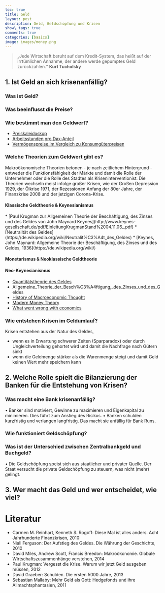 ```yaml
---
toc: true
title: Geld
layout: post
description: Geld, Geldschöpfung und Krisen
show\_tags: true
comments: true
categories: [basics]
image: images/money.png
---
```

> „Jede Wirtschaft beruht auf dem Kredit-System, das heißt auf der irrtümlichen Annahme, der andere werde gepumptes Geld zurückzahlen.“ **Kurt Tucholsky**



## 1\. Ist Geld an sich krisenanfällig?

### Was ist Geld?



### Was beeinflusst die Preise?



### Wie bestimmt man den Geldwert?

* [Preiskaleidoskop](https://service.destatis.de/Voronoi/PreisKaleidoskop.svg)
* [Arbeitsstunden pro Dax-Anteil](https://twitter.com/HanauerMatthias/status/1229311733610795011)
* [Vermögenspreise im Vergleich zu Konsumgüterpreisen](https://www.flossbachvonstorch-researchinstitute.com/de/fvs-vermoegenspreisindex-fuer-die-eurozone/)



### Welche Theorien zum Geldwert gibt es?

Makroökonomische Theorien betonen - je nach zeitlichem Hintergrund - entweder die Funktionsfähigkeit der Märkte und damit die Rolle der Unternehmer oder die Rolle des Stadtes als Kriseninterventionist.
Die Theorien wechseln meist infolge großer Krisen, wie der Großen Depression 1929, der Ölkrise 1971, der Rezessionen Anfang der 80er Jahre, der Finanzkrise 2008 und der jetzigen Corona-Krise.

#### Klassische Geldtheorie & Keynesianismus

\* \[Paul Krugman zur Allgemeinen Theorie der Beschäftigung\, des
Zinses und des Geldes von John Maynard Keynes\]\(http://www\.keynes\-gesellschaft\.de/pdf/EinleitungKrugmanStand%2004\.11\.06\_\.pdf\)
\* \[Neutralität des Geldes\]\(https://de\.wikipedia\.org/wiki/Neutralit%C3%A4t\_des\_Geldes\)
\* \[Keynes\, John Maynard: Allgemeine Theorie der Beschäftigung\, des Zinses und des Geldes\, 1936\]\(https://de\.wikipedia\.org/wiki/\)

#### Monetarismus & Neoklassische Geldtheorie

#### Neo-Keynesianismus

* [Quantitätstheorie des Geldes](https://de.wikipedia.org/wiki/Quantit%C3%A4tstheorie)
* Allgemeine\_Theorie\_der\_Besch%C3%A4ftigung,\_des\_Zinses\_und\_des\_Geldes
* [History of Macroeconomic Thought](https://en.wikipedia.org/wiki/History_of_macroeconomic_thought)
* [Modern Money Theory](https://www.handelsblatt.com/politik/international/modern-monetary-theory-eine-neue-geldtheorie-spaltet-die-wirtschaft/24108180.html?ticket=ST-4808224-wYDz5yYLqT6RcsQ1mLiy-ap3)
* [What went wrong with economics](https://elearning.unito.it/sme/pluginfile.php/192712/course/section/41483/Economist_OnEconomics_jul09.pdf)


### Wie entstehen Krisen im Geldumlauf?

Krisen entstehen aus der Natur des Geldes,

* wenn es in Erwartung schwerer Zeiten (Sparparadox) oder durch Ungleichverteilung gehortet wird und damit die Nachfrage nach Gütern sinkt
* wenn die Geldmenge stärker als die Warenmenge steigt und damit Geld keinen Wert mehr speichern kann


## 2\. Welche Rolle spielt die Bilanzierung der Banken für die Entstehung von Krisen?

### Was macht eine Bank krisenanfällig?

•	Banker sind motiviert, Gewinne zu maximieren und Eigenkapital zu minimieren. Dies führt zum Anstieg des Risikos.
•	Banken schulden kurzfristig und verlangen langfristig. Das macht sie anfällig für Bank Runs.

### Wie funktioniert Geldschöpfung?

### Was ist der Unterschied zwischen Zentralbankgeld und Buchgeld?

•	Die Geldschöpfung speist sich aus staatlicher und privater Quelle. Der Staat versucht die private Geldschöpfung zu steuern, was nicht (mehr) gelingt.

 

## 3\. Wer macht das Geld und wer entscheidet\, wie viel?



# Literatur

* Carmen M. Reinhart, Kenneth S. Rogoff: Diese Mal ist alles anders. Acht Jahrhunderte Finanzkrisen, 2010
* Niall Ferguson: Der Aufstieg des Geldes. Die Währung der Geschichte, 2010
* David Miles, Andrew Scott, Francis Breedon: Makroökonomie. Globale Wirtschaftszusammenhänge verstehen, 2014
* Paul Krugman: Vergesst die Krise. Warum wir jetzt Geld ausgeben müssen, 2012
* David Graeber: Schulden. Die ersten 5000 Jahre, 2013
* Sebastian Mallaby: Mehr Geld als Gott: Hedgefonds und ihre Allmachtsphantasien, 2011



<br>
<br>
